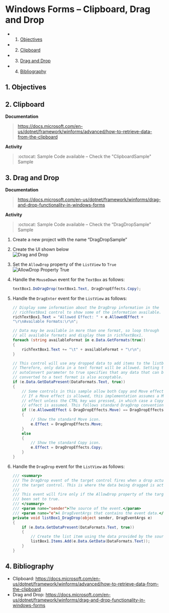 # Windows Forms – Clipboard, Drag and Drop
<!-- vscode-markdown-toc -->
* 1. [Objectives](#Objectives)
* 2. [Clipboard](#Clipboard)
* 3. [Drag and Drop](#DragandDrop)
* 4. [Bibliography](#Bibliography)

<!-- vscode-markdown-toc-config
	numbering=true
	autoSave=true
	/vscode-markdown-toc-config -->
<!-- /vscode-markdown-toc -->

##  1. <a name='Objectives'></a>Objectives

##  2. <a name='Clipboard'></a>Clipboard
**Documentation**
> https://docs.microsoft.com/en-us/dotnet/framework/winforms/advanced/how-to-retrieve-data-from-the-clipboard

**Activity**

> :octocat: Sample Code available – Check the "ClipboardSample" Sample 

##  3. <a name='DragandDrop'></a>Drag and Drop
**Documentation**
> https://docs.microsoft.com/en-us/dotnet/framework/winforms/drag-and-drop-functionality-in-windows-forms

**Activity**

> :octocat: Sample Code available – Check the “DragDropSample” Sample 

1. Create a new project with the name “DragDropSample”
2. Create the UI shown below  
![Drag and Drop](docs/9/drag-and-drop.jpg)
3. Set the `AllowDrop` property of the `ListView` to `True`  
![AllowDrop Property True](docs/9/allowdrop-property.jpg)
4. Handle the `MouseDown` event for the `TextBox` as follows:
	
	```c#
	textBox1.DoDragDrop(textBox1.Text, DragDropEffects.Copy);
	```
5. Handle the `DragEnter` event for the `ListView` as follows:

	```c#
	// Display some information about the DragDrop information in the
	// richTextBox1 control to show some of the information available.
	richTextBox1.Text = "Allowed Effect: " + e.AllowedEffect +
	"\r\nAvailable Formats:\r\n";
	
	// Data may be available in more than one format, so loop through
	// all available formats and display them in richTextBox1.
	foreach (string availableFormat in e.Data.GetFormats(true))
	{
		richTextBox1.Text += "\t" + availableFormat + "\r\n";
	}
	
	// This control will use any dropped data to add items to the listbox.
	// Therefore, only data in a text format will be allowed. Setting the
	// autoConvert parameter to true specifies that any data that can be
	// converted to a text format is also acceptable.
	if (e.Data.GetDataPresent(DataFormats.Text, true))
	{
		// Some controls in this sample allow both Copy and Move effects.
		// If a Move effect is allowed, this implementation assumes a Move
		// effect unless the CTRL key was pressed, in which case a Copy
		// effect is assumed. This follows standard DragDrop conventions.
		if ((e.AllowedEffect & DragDropEffects.Move) == DragDropEffects.Move && (e.KeyState & CtrlKey) != CtrlKey)
		{
			// Show the standard Move icon.
			e.Effect = DragDropEffects.Move;
		}
		else
		{
			// Show the standard Copy icon.
			e.Effect = DragDropEffects.Copy;
		}
	}
	```
6. Handle the `DragDrop` event for the `ListView` as follows:
	
	```c#
	/// <summary>
	/// The DragDrop event of the target control fires when a drop actually occurs over
	/// the target control. This is where the data being dragged is actually processed.
	///
	/// This event will fire only if the AllowDrop property of the target control has
	/// been set to true.
	/// </summary>
	/// <param name="sender">The source of the event.</param>
	/// <param name="e">A DragEventArgs that contains the event data.</param>
	private void listBox1_DragDrop(object sender, DragEventArgs e)
	{
		if (e.Data.GetDataPresent(DataFormats.Text, true))
		{
			// Create the list item using the data provided by the source control.
			listBox1.Items.Add(e.Data.GetData(DataFormats.Text));
		}
	}
	```

##  4. <a name='Bibliography'></a>Bibliography
- Clipboard: https://docs.microsoft.com/en-us/dotnet/framework/winforms/advanced/how-to-retrieve-data-from-the-clipboard
- Drag and Drop: https://docs.microsoft.com/en-us/dotnet/framework/winforms/drag-and-drop-functionality-in-windows-forms
